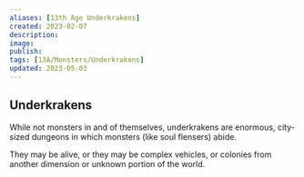 ```yaml
---
aliases: [13th Age Underkrakens]
created: 2023-02-07
description: 
image: 
publish: 
tags: [13A/Monsters/Underkrakens]
updated: 2023-05-03
---
```


## Underkrakens

While not monsters in and of themselves, underkrakens are enormous, city-sized dungeons in which monsters (like soul flensers) abide. 

They may be alive, or they may be complex vehicles, or colonies from another dimension or unknown portion of the world.
